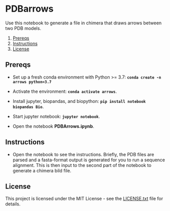 # PDBarrows

Use this notebook to generate a file in chimera that draws arrows between two PDB models.

1. [Prereqs](#prereqs)
2. [Instructions](#instruct)
3. [License](#license)

## Prereqs<a name="prereqs"></a>

* Set up a fresh conda environment with Python >= 3.7: **`conda create -n arrows python=3.7`**

* Activate the environment: **`conda activate arrows`**.

* Install jupyter, biopandas, and biopython: **`pip install notebook biopandas Bio`**.

* Start jupyter notebook: **`jupyter notebook`**.

* Open the notebook **PDBArrows.ipynb**.

## Instructions<a name="instruct"></a>

* Open the notebook to see the instructions. Briefly, the PDB files are parsed and a fasta-format output is generated for you to run a sequence alignment. This is then input to the second part of the notebook to generate a chimera bild file.

## License<a name="license"></a>

This project is licensed under the MIT License - see the [LICENSE.txt](https://github.com/sami-chaaban/PDBarrows/blob/main/LICENSE.txt) file for details.
